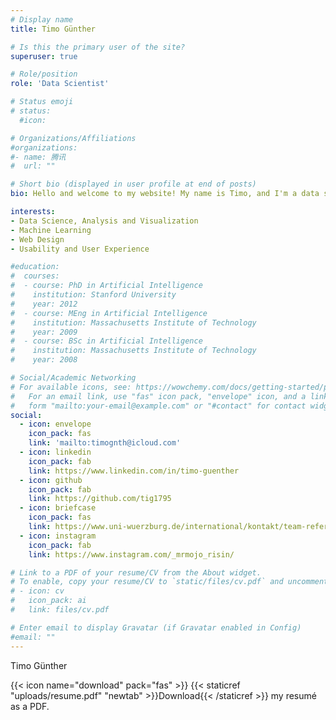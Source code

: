 ```yaml
---
# Display name
title: Timo Günther

# Is this the primary user of the site?
superuser: true

# Role/position
role: 'Data Scientist'

# Status emoji
# status:
  #icon: 

# Organizations/Affiliations
#organizations:
#- name: 腾讯
#  url: ""

# Short bio (displayed in user profile at end of posts)
bio: Hello and welcome to my website! My name is Timo, and I'm a data scientist with a passion for solving complex problems using data-driven insights. Thank you for visiting, and I look forward to working with you to achieve your data goals!

interests:
- Data Science, Analysis and Visualization
- Machine Learning
- Web Design
- Usability and User Experience

#education:
#  courses:
#  - course: PhD in Artificial Intelligence
#    institution: Stanford University
#    year: 2012
#  - course: MEng in Artificial Intelligence
#    institution: Massachusetts Institute of Technology
#    year: 2009
#  - course: BSc in Artificial Intelligence
#    institution: Massachusetts Institute of Technology
#    year: 2008

# Social/Academic Networking
# For available icons, see: https://wowchemy.com/docs/getting-started/page-builder/#icons
#   For an email link, use "fas" icon pack, "envelope" icon, and a link in the
#   form "mailto:your-email@example.com" or "#contact" for contact widget.
social:
  - icon: envelope
    icon_pack: fas
    link: 'mailto:timognth@icloud.com'
  - icon: linkedin
    icon_pack: fab
    link: https://www.linkedin.com/in/timo-guenther
  - icon: github
    icon_pack: fab
    link: https://github.com/tig1795
  - icon: briefcase
    icon_pack: fas
    link: https://www.uni-wuerzburg.de/international/kontakt/team-referat-11-international-networking/
  - icon: instagram
    icon_pack: fab
    link: https://www.instagram.com/_mrmojo_risin/

# Link to a PDF of your resume/CV from the About widget.
# To enable, copy your resume/CV to `static/files/cv.pdf` and uncomment the lines below.
# - icon: cv
#   icon_pack: ai
#   link: files/cv.pdf

# Enter email to display Gravatar (if Gravatar enabled in Config)
#email: ""
---
```


Timo Günther

{{< icon name="download" pack="fas" >}} {{< staticref "uploads/resume.pdf" "newtab" >}}Download{{< /staticref >}} my resumé as a PDF.
